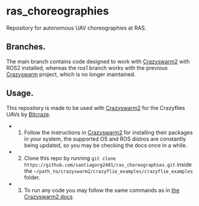 # ras_choreographies
Repository for autonomous UAV choreographies at RAS.

## Branches.
The main branch contains code designed to work with [Crazyswarm2](https://github.com/IMRCLab/crazyswarm2) with ROS2 installed, whereas the ros1 branch works with the previous [Crazyswarm](https://github.com/USC-ACTLab/crazyswarm) project, which is no longer maintained.

## Usage.
This repository is made to be used with [Crazyswarm2](https://github.com/IMRCLab/crazyswarm2) for the Crazyflies UAVs by [Bitcraze](https://github.com/bitcraze).

- 1. Follow the instructions in [Crazyswarm2](https://github.com/IMRCLab/crazyswarm2) for installing their packages in your system, the supported OS and ROS distros are constantly being updated, so you may be checking the docs once in a while.
- 2. Clone this repo by running ```git clone https://github.com/santiagorg2401/ras_choreographies.git``` inside the ```~/path_to/crazyswarm2/crazyflie_examples/crazyflie_examples``` folder.
- 3. To run any code you may follow the same commands as in [the Crazyswarm2 docs](https://imrclab.github.io/crazyswarm2/usage.html)